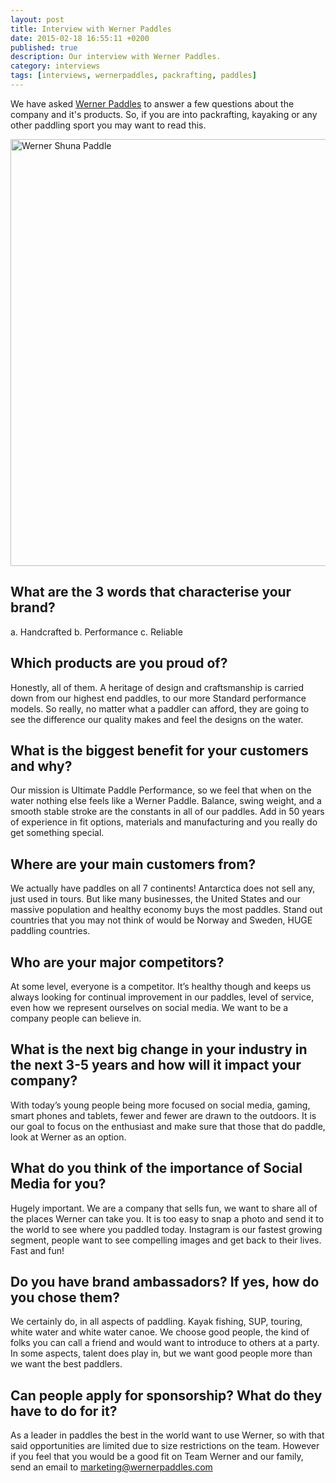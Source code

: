 ```yaml
---
layout: post
title: Interview with Werner Paddles
date: 2015-02-18 16:55:11 +0200
published: true
description: Our interview with Werner Paddles.
category: interviews
tags: [interviews, wernerpaddles, packrafting, paddles]
---
```


We have asked <a href="http://www.wernerpaddles.com">Werner Paddles</a> to answer a few questions about the company and it's products. So, if you are into packrafting, kayaking or any other paddling sport you may want to read this.

<a href="https://www.flickr.com/photos/90204224@N07/9599013810" title="Werner Shuna Paddle"><img src="https://farm4.staticflickr.com/3756/9599013810_a51ff48559_b.jpg" width="1024" height="683" alt="Werner Shuna Paddle"></a>

## What are the 3 words that characterise your brand?
a.    Handcrafted
b.    Performance
c.    Reliable

## Which products are you proud of?
Honestly, all of them.  A heritage of design and craftsmanship is carried down from our highest end paddles, to our more Standard performance models.  So really, no matter what a paddler can afford, they are going to see the difference our quality makes and feel the designs on the water.
 
## What is the biggest benefit for your customers and why?
Our mission is Ultimate Paddle Performance, so we feel that when on the water nothing else feels like a Werner Paddle.  Balance, swing weight, and a smooth stable stroke are the constants in all of our paddles.  Add in 50 years of experience in fit options, materials and manufacturing and you really do get something special.
 
## Where are your main customers from?
We actually have paddles on all 7 continents!  Antarctica does not sell any, just used in tours. But like many businesses, the United States and our massive population and healthy economy buys the most paddles.   Stand out countries that you may not think of would be Norway and Sweden, HUGE paddling countries.
 
## Who are your major competitors?
At some level, everyone is a competitor.  It’s healthy though and keeps us always looking for continual improvement in our paddles, level of service, even how we represent ourselves on social media.  We want to be a company people can believe in.
 
## What is the next big change in your industry in the next 3-5 years and how will it impact your company?

With today’s young people being more focused on social media, gaming, smart phones and tablets, fewer and fewer are drawn to the outdoors.  It is our goal to focus on the enthusiast and make sure that those that do paddle, look at Werner as an option.
 
## What do you think of the importance of Social Media for you?

Hugely important.  We are a company that sells fun, we want to share all of the places Werner can take you.  It is too easy to snap a photo and send it to the world to see where you paddled today.  Instagram is our fastest growing segment, people want to see compelling images and get back to their lives.  Fast and fun!
 
## Do you have brand ambassadors? If yes, how do you chose them?

We certainly do, in all aspects of paddling.  Kayak fishing, SUP, touring, white water and white water canoe.  We choose good people, the kind of folks you can call a friend and would want to introduce to others at a party.  In some aspects, talent does play in, but we want good people more than we want the best paddlers.
 
## Can people apply for sponsorship? What do they have to do for it?

As a leader in paddles the best in the world want to use Werner, so with that said opportunities are limited due to size restrictions on the team.  However if you feel that you would be a good fit on Team Werner and our family, send an email to marketing@wernerpaddles.com
